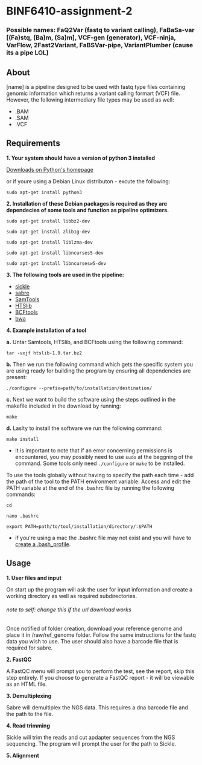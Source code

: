 # BINF6410-assignment-2
### Possible names: FaQ2Var (fastq to variant calling), FaBaSa-var [(Fa)stq, (Ba)m, (Sa)m], VCF-gen (generator), VCF-ninja, VarFlow, 2Fast2Variant, FaBSVar-pipe, VariantPlumber (cause its a pipe LOL)

## About

[name] is a pipeline designed to be used with fastq type files containing genomic information which returns a variant calling formart (VCF) file. However, the following intermediary file types may be used as well:

* .BAM
* .SAM
* .VCF

## Requirements

**1. Your system should have a version of python 3 installed**

[Downloads on Python's homepage](https://www.python.org/downloads/)

or if youre using a Debian Linux distributon - excute the following:

`sudo apt-get install python3`

**2. Installation of these Debian packages is required as they are dependecies of some tools and function as pipeline optimizers.**

`sudo apt-get install libbz2-dev`

`sudo apt-get install zlib1g-dev`

`sudo apt-get install liblzma-dev`

`sudo apt-get install libncurses5-dev`

`sudo apt-get install libncursesw5-dev`

**3. The following tools are used in the pipeline:**

* [sickle](https://github.com/najoshi/sickle/archive/v1.33.tar.gz)
* [sabre](https://github.com/najoshi/sabre/archive/master.zip)
* [SamTools](https://github.com/samtools/samtools/releases/download/1.9/samtools-1.9.tar.bz2)
* [HTSlib](https://github.com/samtools/htslib/releases/download/1.9/htslib-1.9.tar.bz2)
* [BCFtools](https://github.com/samtools/bcftools/releases/download/1.9/bcftools-1.9.tar.bz2)
* [bwa](https://sourceforge.net/projects/bio-bwa/files/latest/download)

**4. Example installation of a tool**

  **a.** Untar Samtools, HTSlib, and BCFtools using the following command:

  `tar -vxjf htslib-1.9.tar.bz2`


  **b.** Then we run the following command which gets the specific system you are using ready for building the program by ensuring all dependencies are present:

  `./configure --prefix=path/to/installation/destination/`

  **c.** Next we want to build the software using the steps outlined in the makefile included in the download by running:

  `make`

  **d.** Laslty to install the software we run the following command:

  `make install`

  * It is important to note that if an error concerning permissions is encountered, you may possibly need to use `sudo` at the beggning of     the command. Some tools only need `./configure` or `make` to be installed. 

  To use the tools globally without having to specify the path each time - add the path of the tool to the PATH environment variable. Access   and edit the PATH variable at the end of the .bashrc file by running the following commands:

  ```
  cd

  nano .bashrc

  export PATH=path/to/tool/installation/directory/:$PATH
  ```

  * if you're using a mac the .bashrc file may not exist and you will have to [create a .bash_profile](https://medium.com/@alohaglenn/programming-lifehack-creating-a-bash-profile-56166dbd341c).

## Usage

**1. User files and input**

On start up the program will ask the user for input information and create a working directory as well as required subdirectories.
###### note to self: change this if the url download works
Once notified of folder creation, download your reference genome and place it in /raw/ref_genome folder. Follow the same instructions for the fastq data you wish to use. The user should also have a barcode file that is required for sabre.

**2. FastQC**

A FastQC menu will prompt you to perform the test, see the report, skip this step entirely. If you choose to generate a FastQC report - it will be viewable as an HTML file.

**3. Demultiplexing**

Sabre will demultiplex the NGS data. This requires a dna barcode file and the path to the file.

**4. Read trimming**

Sickle will trim the reads and cut apdapter sequences from the NGS sequencing. The program will prompt the user for the path to Sickle.

**5. Alignment**



